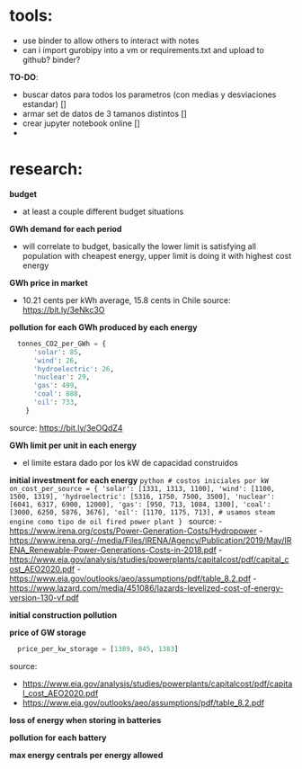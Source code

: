 # tools:
- use binder to allow others to interact with notes
- can i import gurobipy into a vm or requirements.txt and upload to github? binder?


**TO-DO**:
  * buscar datos para todos los parametros (con medias y desviaciones estandar) []
  * armar set de datos de 3 tamanos distintos []
  * crear jupyter notebook online []
  *



# research:

**budget**
  * at least a couple different budget situations

**GWh demand for each period**
  * will correlate to budget, basically the lower limit is satisfying all population with cheapest energy, upper limit is doing
  it with highest cost energy


**GWh price in market**
  * 10.21 cents per kWh average, 15.8 cents in Chile
  source: https://bit.ly/3eNkc3O

**pollution for each GWh produced by each energy**

  ```python
    tonnes_CO2_per_GWh = {
        'solar': 85,
        'wind': 26,
        'hydroelectric': 26,
        'nuclear': 29,
        'gas': 499,
        'coal': 888,
        'oil': 733,
      }
  ```
  source: https://bit.ly/3eOQdZ4

**GWh limit per unit in each energy**
  * el limite estara dado por los kW de capacidad construidos

**initial investment for each energy**
    ```python
      # costos iniciales por kW
      on_cost_per_source = {
          'solar': [1331, 1313, 1100],
          'wind': [1100, 1500, 1319],
          'hydroelectric': [5316, 1750, 7500, 3500],
          'nuclear': [6041, 6317, 6900, 12000],
          'gas': [950, 713, 1084, 1300],
          'coal': [3000, 6250, 5876, 3676],
          'oil': [1170, 1175, 713], # usamos steam engine como tipo de oil fired power plant
        }
    ```
  source:
    - https://www.irena.org/costs/Power-Generation-Costs/Hydropower
    - https://www.irena.org/-/media/Files/IRENA/Agency/Publication/2019/May/IRENA_Renewable-Power-Generations-Costs-in-2018.pdf
    - https://www.eia.gov/analysis/studies/powerplants/capitalcost/pdf/capital_cost_AEO2020.pdf
    - https://www.eia.gov/outlooks/aeo/assumptions/pdf/table_8.2.pdf
    - https://www.lazard.com/media/451086/lazards-levelized-cost-of-energy-version-130-vf.pdf


**initial  construction pollution**


**price of GW storage**
  ```python
    price_per_kw_storage = [1389, 845, 1383]
  ```
  source:
  - https://www.eia.gov/analysis/studies/powerplants/capitalcost/pdf/capital_cost_AEO2020.pdf
  - https://www.eia.gov/outlooks/aeo/assumptions/pdf/table_8.2.pdf


**loss of energy when storing in batteries**

**pollution for each battery**


**max energy centrals per energy allowed**
